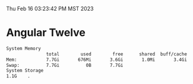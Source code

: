 Thu Feb 16 03:23:42 PM MST 2023

# Angular Twelve

```bash
System Memory
               total        used        free      shared  buff/cache   available
Mem:           7.7Gi       676Mi       3.6Gi       1.0Mi       3.4Gi       6.7Gi
Swap:          7.7Gi          0B       7.7Gi
System Storage
1.1G	.
```
```bash
